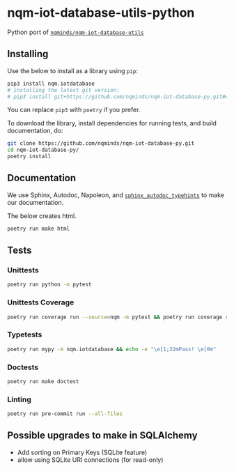 # nqm-iot-database-utils-python

Python port of
[`nqminds/nqm-iot-database-utils`][1]

[1]: https://github.com/nqminds/nqm-iot-database-utils

## Installing

Use the below to install as a library using `pip`:

```bash
pip3 install nqm.iotdatabase
# installing the latest git version:
# pip3 install git+https://github.com/nqminds/nqm-iot-database-py.git#egg=nqm.iotdatabase
```

You can replace `pip3` with `poetry` if you prefer.

To download the library, install dependencies for running tests, and build
documentation, do:

```bash
git clone https://github.com/nqminds/nqm-iot-database-py.git
cd nqm-iot-database-py/
poetry install
```

## Documentation

We use Sphinx, Autodoc, Napoleon, and
[`sphinx_autodoc_typehints`](https://github.com/agronholm/sphinx-autodoc-typehints)
to make our documentation.

The below creates html.

```bash
poetry run make html
```

## Tests

### Unittests

```bash
poetry run python -m pytest
```

### Unittests Coverage

```bash
poetry run coverage run --source=nqm -m pytest && poetry run coverage report
```

### Typetests

```bash
poetry run mypy -m nqm.iotdatabase && echo -e "\e[1;32mPass! \e[0m"
```

### Doctests

```bash
poetry run make doctest
```

### Linting

```bash
poetry run pre-commit run --all-files
```

## Possible upgrades to make in SQLAlchemy

- Add sorting on Primary Keys (SQLite feature)
- allow using SQLite URI connections (for read-only)
